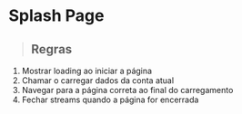 # Splash Page

> ## Regras

1. Mostrar loading ao iniciar a página
2. Chamar o carregar dados da conta atual
3. Navegar para a página correta ao final do carregamento
4. Fechar streams quando a página for encerrada
